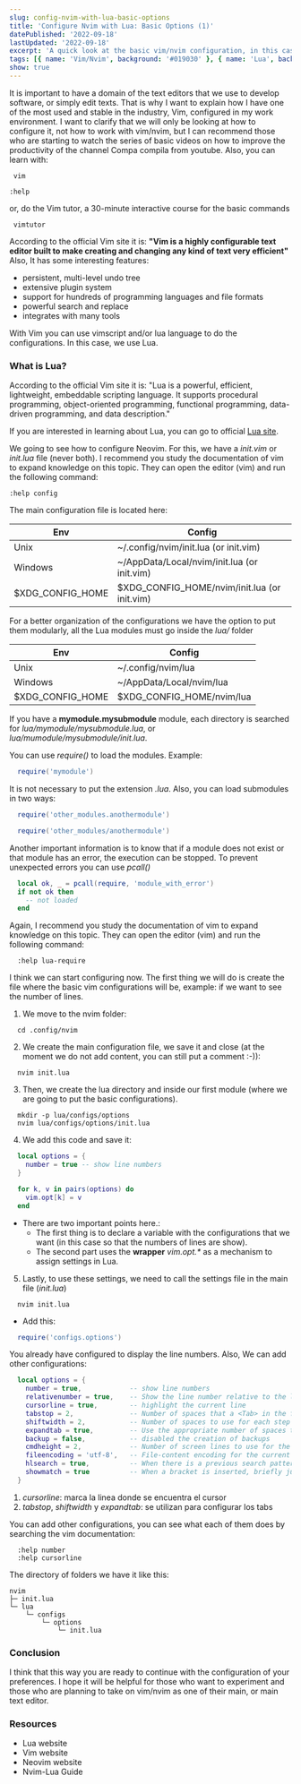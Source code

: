 ```yaml
---
slug: config-nvim-with-lua-basic-options
title: 'Configure Nvim with Lua: Basic Options (1)'
datePublished: '2022-09-18'
lastUpdated: '2022-09-18'
excerpt: 'A quick look at the basic vim/nvim configuration, in this case with tab settings, show line number, set relative line number and others'
tags: [{ name: 'Vim/Nvim', background: '#019030' }, { name: 'Lua', background: '#000080' }]
show: true
---
```


<script>
  import GenericLink from '$lib/components/Link/GenericLink.svelte';
</script>

It is important to have a domain of the text editors that we use to develop software, or simply edit texts.
That is why I want to explain how I have one of the most used and stable in the industry, Vim, configured in my work environment.
I want to clarify that we will only be looking at how to configure it, not how to work with vim/nvim, but I can recommend those who are starting to watch the series of basic videos on how to improve the productivity of the channel <GenericLink aria-label="Read a post about Twin Lens Reflex cameras" href="https://www.youtube.com/channel/UCEKs1YXXru5ZKwYh5QKS30w" target="_blank">Compa compila</GenericLink> from youtube. Also, you can learn with:

```shell
 vim

:help
```

or, do the Vim tutor, a 30-minute interactive course for the basic commands

```shell
 vimtutor
```

According to the official Vim site it is:
**"Vim is a highly configurable text editor built to make creating and changing any kind of text very efficient"**
Also, It has some interesting features:

- persistent, multi-level undo tree
- extensive plugin system
- support for hundreds of programming languages and file formats
- powerful search and replace
- integrates with many tools

With Vim you can use vimscript and/or lua language to do the configurations. In this case, we use Lua.

### What is Lua?

According to the official Vim site it is:
"Lua is a powerful, efficient, lightweight, embeddable scripting language. It supports procedural programming, object-oriented programming, functional programming, data-driven programming, and data description."

If you are interested in learning about Lua, you can go to official [Lua site](https://www.lua.org/).

We going to see how to configure Neovim. For this, we have a _init.vim_ or _init.lua_ file (never both). I recommend you study the documentation of vim to expand knowledge on this topic. They can open the editor (vim) and run the following command:

```shell
:help config
```

The main configuration file is located here:

| Env              | Config                                       |
| ---------------- | -------------------------------------------- |
| Unix             | ~/.config/nvim/init.lua (or init.vim)        |
| Windows          | ~/AppData/Local/nvim/init.lua (or init.vim)  |
| $XDG_CONFIG_HOME | $XDG_CONFIG_HOME/nvim/init.lua (or init.vim) |

For a better organization of the configurations we have the option to put them modularly, all the Lua modules must go inside the _lua/_ folder

| Env              | Config                    |
| ---------------- | ------------------------- |
| Unix             | ~/.config/nvim/lua        |
| Windows          | ~/AppData/Local/nvim/lua  |
| $XDG_CONFIG_HOME | $XDG_CONFIG_HOME/nvim/lua |

If you have a **mymodule.mysubmodule** module, each directory is searched for _lua/mymodule/mysubmodule.lua_, or _lua/mumodule/mysubmodule/init.lua_.

You can use _require()_ to load the modules. Example:

```lua
  require('mymodule')
```

It is not necessary to put the extension _.lua_. Also, you can load submodules in two ways:

```lua
  require('other_modules.anothermodule')
```

```lua
  require('other_modules/anothermodule')
```

Another important information is to know that if a module does not exist or that module has an error, the execution can be stopped. To prevent unexpected errors you can use _pcall()_

```lua
  local ok, _ = pcall(require, 'module_with_error')
  if not ok then
    -- not loaded
  end
```

Again, I recommend you study the documentation of vim to expand knowledge on this topic. They can open the editor (vim) and run the following command:

```shell
  :help lua-require
```

I think we can start configuring now. The first thing we will do is create the file where the basic vim configurations will be, example: if we want to see the number of lines.

1. We move to the nvim folder:

```shell
  cd .config/nvim
```

2. We create the main configuration file, we save it and close (at the moment we do not add content, you can still put a comment :-)):

```shell
  nvim init.lua
```

3. Then, we create the lua directory and inside our first module (where we are going to put the basic configurations).

```shell
  mkdir -p lua/configs/options
  nvim lua/configs/options/init.lua
```

4. We add this code and save it:

```lua
  local options = {
    number = true -- show line numbers
  }

  for k, v in pairs(options) do
    vim.opt[k] = v
  end
```

- There are two important points here.:
  - The first thing is to declare a variable with the configurations that we want (in this case so that the numbers of lines are show).
  - The second part uses the **wrapper** _vim.opt.\*_ as a mechanism to assign settings in Lua.

5. Lastly, to use these settings, we need to call the settings file in the main file (_init.lua_)

```shell
  nvim init.lua
```

- Add this:

```lua
  require('configs.options')
```

You already have configured to display the line numbers. Also, We can add other configurations:

```lua
  local options = {
    number = true,            -- show line numbers
    relativenumber = true,    -- Show the line number relative to the line with the cursor in front of each line
    cursorline = true,        -- highlight the current line
    tabstop = 2,              -- Number of spaces that a <Tab> in the file counts for
    shiftwidth = 2,           -- Number of spaces to use for each step of (auto)indent
    expandtab = true,         -- Use the appropriate number of spaces to insert a <Tab>
    backup = false,           -- disabled the creation of backups
    cmdheight = 2,            -- Number of screen lines to use for the command-line
    fileencoding = 'utf-8',   -- File-content encoding for the current buffer
    hlsearch = true,          -- When there is a previous search pattern, highlight all its matches
    showmatch = true          -- When a bracket is inserted, briefly jump to the matching one
  }
```

1. _cursorline_: marca la linea donde se encuentra el cursor
2. _tabstop_, _shiftwidth_ y _expandtab_: se utilizan para configurar los tabs

You can add other configurations, you can see what each of them does by searching the vim documentation:

```shell
  :help number
  :help cursorline
```

The directory of folders we have it like this:

```
nvim
├─ init.lua
└─ lua
    └─ configs
        └─ options
            └─ init.lua
```

### Conclusion

I think that this way you are ready to continue with the configuration of your preferences. I hope it will be helpful for those who want to experiment and those who are planning to take on vim/nvim as one of their main, or main text editor.

### Resources

- <GenericLink ariaLabel="Read about Lua" href="https://www.lua.org/" target="_blank">Lua website</GenericLink>
- <GenericLink ariaLabel="Read about Vim" href="https://www.vim.org/" target="_blank">Vim website</GenericLink>
- <GenericLink ariaLabel="Read about Neovim" href="https://neovim.io/" target="_blank">Neovim website</GenericLink>
- <GenericLink ariaLabel="Read about Neovim-Lua" href="https://github.com/nanotee/nvim-lua-guide" target="_blank">Nvim-Lua Guide</GenericLink>
